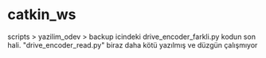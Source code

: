 # catkin_ws
scripts > yazilim_odev > backup icindeki drive_encoder_farkli.py kodun son hali.
"drive_encoder_read.py" biraz daha kötü yazılmış ve düzgün çalışmıyor

